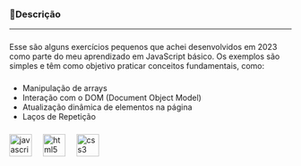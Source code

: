 <h3 align="left">📝Descrição</h3>
<hr>

###

<p align="left">Esse são alguns exercícios pequenos que achei desenvolvidos em 2023 como parte do meu aprendizado em JavaScript básico. Os exemplos são simples e têm como objetivo praticar conceitos fundamentais, como:</p>

###

<ul>
  <li>Manipulação de arrays</li>
  <li>Interação com o DOM (Document Object Model)</li>
  <li>Atualização dinâmica de elementos na página</li>
  <li>Laços de Repetição</li>
</ul>

###

<div align="left">
  <img src="https://skillicons.dev/icons?i=js" height="40" alt="javascript logo"  />
  <img width="12" />
  <img src="https://skillicons.dev/icons?i=html" height="40" alt="html5 logo"  />
  <img width="12" />
  <img src="https://skillicons.dev/icons?i=css" height="40" alt="css3 logo"  />
</div>

###
